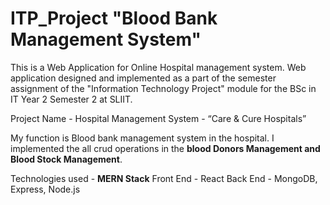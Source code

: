 # ITP_Project "Blood Bank Management System"


This is a Web Application for Online Hospital management system.
Web application designed and implemented as a part of the semester assignment of the "Information Technology Project" module for the BSc in IT Year 2 Semester 2 at SLIIT.

Project Name - Hospital Management System - “Care & Cure Hospitals” 

My function is Blood bank management system in the hospital. I implemented the all crud operations in the <b>blood Donors Management and Blood Stock Management</b>.

Technologies used - <b>MERN Stack</b>
   Front End - React 
   Back End - MongoDB, Express, Node.js
